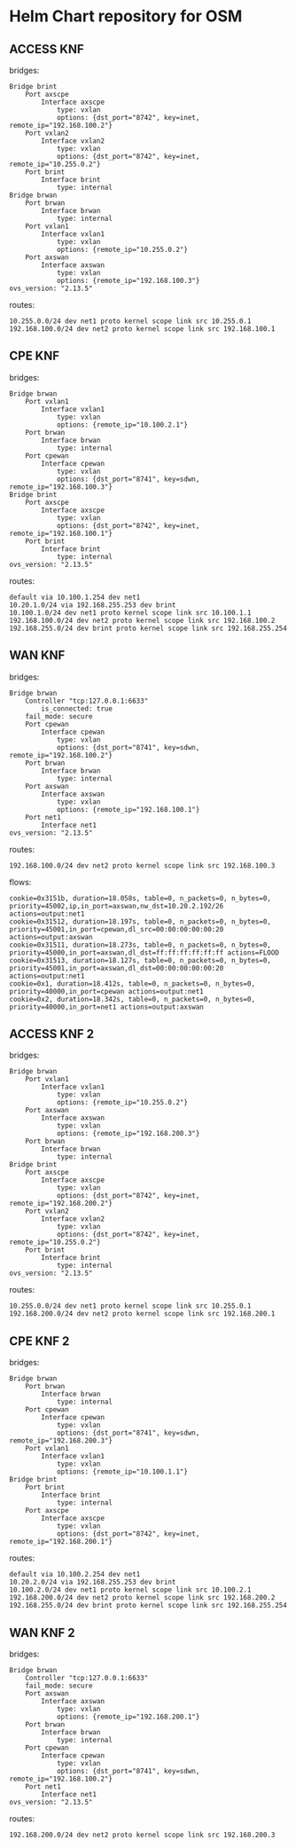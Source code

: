 # Helm Chart repository for OSM

## ACCESS KNF
bridges:

    Bridge brint
        Port axscpe
            Interface axscpe
                type: vxlan
                options: {dst_port="8742", key=inet, remote_ip="192.168.100.2"}
        Port vxlan2
            Interface vxlan2
                type: vxlan
                options: {dst_port="8742", key=inet, remote_ip="10.255.0.2"}
        Port brint
            Interface brint
                type: internal
    Bridge brwan
        Port brwan
            Interface brwan
                type: internal
        Port vxlan1
            Interface vxlan1
                type: vxlan
                options: {remote_ip="10.255.0.2"}
        Port axswan
            Interface axswan
                type: vxlan
                options: {remote_ip="192.168.100.3"}
    ovs_version: "2.13.5"
    
routes:


    10.255.0.0/24 dev net1 proto kernel scope link src 10.255.0.1 
    192.168.100.0/24 dev net2 proto kernel scope link src 192.168.100.1 


## CPE KNF

bridges:

    Bridge brwan
        Port vxlan1
            Interface vxlan1
                type: vxlan
                options: {remote_ip="10.100.2.1"}
        Port brwan
            Interface brwan
                type: internal
        Port cpewan
            Interface cpewan
                type: vxlan
                options: {dst_port="8741", key=sdwn, remote_ip="192.168.100.3"}
    Bridge brint
        Port axscpe
            Interface axscpe
                type: vxlan
                options: {dst_port="8742", key=inet, remote_ip="192.168.100.1"}
        Port brint
            Interface brint
                type: internal
    ovs_version: "2.13.5"

routes:

    default via 10.100.1.254 dev net1 
    10.20.1.0/24 via 192.168.255.253 dev brint 
    10.100.1.0/24 dev net1 proto kernel scope link src 10.100.1.1 
    192.168.100.0/24 dev net2 proto kernel scope link src 192.168.100.2 
    192.168.255.0/24 dev brint proto kernel scope link src 192.168.255.254 

## WAN KNF

bridges:

    Bridge brwan
        Controller "tcp:127.0.0.1:6633"
            is_connected: true
        fail_mode: secure
        Port cpewan
            Interface cpewan
                type: vxlan
                options: {dst_port="8741", key=sdwn, remote_ip="192.168.100.2"}
        Port brwan
            Interface brwan
                type: internal
        Port axswan
            Interface axswan
                type: vxlan
                options: {remote_ip="192.168.100.1"}
        Port net1
            Interface net1
    ovs_version: "2.13.5"

routes:

    192.168.100.0/24 dev net2 proto kernel scope link src 192.168.100.3 

flows:

    cookie=0x3151b, duration=18.058s, table=0, n_packets=0, n_bytes=0, priority=45002,ip,in_port=axswan,nw_dst=10.20.2.192/26 actions=output:net1
    cookie=0x31512, duration=18.197s, table=0, n_packets=0, n_bytes=0, priority=45001,in_port=cpewan,dl_src=00:00:00:00:00:20 actions=output:axswan
    cookie=0x31511, duration=18.273s, table=0, n_packets=0, n_bytes=0, priority=45000,in_port=axswan,dl_dst=ff:ff:ff:ff:ff:ff actions=FLOOD
    cookie=0x31513, duration=18.127s, table=0, n_packets=0, n_bytes=0, priority=45001,in_port=axswan,dl_dst=00:00:00:00:00:20 actions=output:net1
    cookie=0x1, duration=18.412s, table=0, n_packets=0, n_bytes=0, priority=40000,in_port=cpewan actions=output:net1
    cookie=0x2, duration=18.342s, table=0, n_packets=0, n_bytes=0, priority=40000,in_port=net1 actions=output:axswan


## ACCESS KNF 2

bridges:

    Bridge brwan
        Port vxlan1
            Interface vxlan1
                type: vxlan
                options: {remote_ip="10.255.0.2"}
        Port axswan
            Interface axswan
                type: vxlan
                options: {remote_ip="192.168.200.3"}
        Port brwan
            Interface brwan
                type: internal
    Bridge brint
        Port axscpe
            Interface axscpe
                type: vxlan
                options: {dst_port="8742", key=inet, remote_ip="192.168.200.2"}
        Port vxlan2
            Interface vxlan2
                type: vxlan
                options: {dst_port="8742", key=inet, remote_ip="10.255.0.2"}
        Port brint
            Interface brint
                type: internal
    ovs_version: "2.13.5"

routes:

    10.255.0.0/24 dev net1 proto kernel scope link src 10.255.0.1 
    192.168.200.0/24 dev net2 proto kernel scope link src 192.168.200.1 

## CPE KNF 2

bridges:

    Bridge brwan
        Port brwan
            Interface brwan
                type: internal
        Port cpewan
            Interface cpewan
                type: vxlan
                options: {dst_port="8741", key=sdwn, remote_ip="192.168.200.3"}
        Port vxlan1
            Interface vxlan1
                type: vxlan
                options: {remote_ip="10.100.1.1"}
    Bridge brint
        Port brint
            Interface brint
                type: internal
        Port axscpe
            Interface axscpe
                type: vxlan
                options: {dst_port="8742", key=inet, remote_ip="192.168.200.1"}

routes:

    default via 10.100.2.254 dev net1 
    10.20.2.0/24 via 192.168.255.253 dev brint 
    10.100.2.0/24 dev net1 proto kernel scope link src 10.100.2.1  
    192.168.200.0/24 dev net2 proto kernel scope link src 192.168.200.2 
    192.168.255.0/24 dev brint proto kernel scope link src 192.168.255.254 

## WAN KNF 2
bridges:

    Bridge brwan
        Controller "tcp:127.0.0.1:6633"
        fail_mode: secure
        Port axswan
            Interface axswan
                type: vxlan
                options: {remote_ip="192.168.200.1"}
        Port brwan
            Interface brwan
                type: internal
        Port cpewan
            Interface cpewan
                type: vxlan
                options: {dst_port="8741", key=sdwn, remote_ip="192.168.100.2"}
        Port net1
            Interface net1
    ovs_version: "2.13.5"

routes:

    192.168.200.0/24 dev net2 proto kernel scope link src 192.168.200.3 
